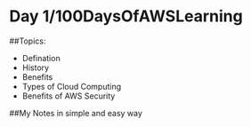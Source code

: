 <h1>Day 1/100DaysOfAWSLearning</h1>


##Topics:
- Defination
- History
- Benefits
- Types of Cloud Computing
- Benefits of AWS Security

##My Notes in simple and easy way
